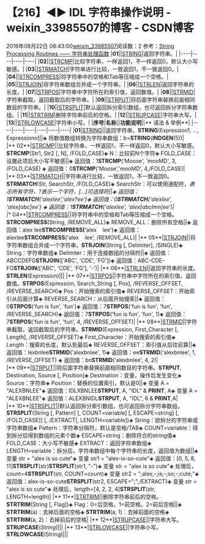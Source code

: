# 【216】◀▶ IDL 字符串操作说明 - weixin_33985507的博客 - CSDN博客
2016年08月22日 08:43:00[weixin_33985507](https://me.csdn.net/weixin_33985507)阅读数：2
参考：[String Processing Routines —— 字符串处理函数](http://www.harrisgeospatial.com/docs/routines-87.html)
|**01**||[STRING](#STRING)|返回字符串。|
|----|----|----|----|
|**02**||[STRCMP](#STRCMP)|比较字符串，一样返回1，不一样返回0，默认大小写敏感。|
|**03**||[STRMATCH](#STRMATCH)|字符串进行比较，一致返回1，不一致返回0。|
|**04**||[STRCOMPRESS](#STRCOMPRESS)|将字符串中的空格和Tab等压缩成一个空格。|
|**05**||[STRJOIN](#STRJOIN)|将字符串数组合并成一个字符串。|
|**06**||[STRLEN](#STRLEN)|返回字符串的长度。|
|**07**||[STRPOS](#STRPOS)|字符串中字符所在的索引值，返回数值。|
|**08**||[STRMID](#STRMID)|字符串截取，返回截取后的字符串。|
|**09**||[STRPUT](#STRPUT)|将后面字符串替换前面相同数目的字符串。|
|**10**||[STRSPLIT](#STRSPLIT)|默认返回拆分索引数组，也可返回拆分字符串数组。|
|**11**||[STRTRIM](#STRTRIM)|删除字符串前后的空格。|
|**12**||[STRUPCASE](#STRUPCASE)|字符串大写。|
|**13**||[STRLOWCASE](#STRLOWCASE)|字符串小写。|
|**序号**|**名称**||**功能说明**||** 语法 & 举例**|
|----|----|----|----|----|----|
|**01**|[STRING](http://www.exelisvis.com/docs/STRING.html)||返回字符串。**STRING**(Expression1, ..., Expressionn]||◈ 将数值数组转换为字符串数组：b=**STRING**(**INDGEN**(5))|
|** 02**|[](http://www.exelisvis.com/docs/file_search.html)[STRCMP](http://www.exelisvis.com/docs/strcmp.html)||比较字符串，一样返回1，不一样返回0，默认大小写敏感。**STRCMP**(Str1, Str2 [, N], /FOLD_CASE)◈ N：比较前N个字符◈ FOLD_CASE：设置此项后大小写不敏感||◈ 返回值：1**STRCMP**('Moose', 'mooMD', 3, /FOLD_CASE) ◈ 返回值：0**STRCMP**('Moose','mooMD', 4,/FOLD_CASE)|
|** 03**|[STRMATCH](http://www.harrisgeospatial.com/docs/STRMATCH.html)||字符串进行比较，一致返回1，不一致返回0。**STRMATCH**(Str, SearchStr, /FOLD_CASE)◈ SearchStr：可以使用通配符，*表示所有字符，?表示一个字符，[...]可选择符||◈ 返回值：1**STRMATCH**('alexlee','alex?ee')◈ 返回值：0**STRMATCH**('alexlee', 'alex[abc]ee') ◈ 返回值：1**STRMATCH**('alexlee', 'alex[abclmn]ee')|
|** 04**|[](http://www.exelisvis.com/docs/FILE_COPY.html)[STRCOMPRESS](http://www.exelisvis.com/docs/strcompress.html)||将字符串中的空格和Tab等压缩成一个空格。**STRCOMPRESS**(String, /REMOVE_ALL)◈ REMOVE_ALL：删除所有空格||◈ 返回值：alex lee**STRCOMPRESS(**'alex    lee')◈ 返回值：alexlee**STRCOMPRESS**('alex    lee', /REMOVE_ALL)|
|** 05**|[](http://www.exelisvis.com/docs/file_delete.html)[STRJOIN](http://www.exelisvis.com/docs/strjoin.html)||将字符串数组合并成一个字符串。**STRJOIN**(String [, Delimiter], /SINGLE)◈ String：字符串数组◈ Delimiter：用于连接数组的分隔符||◈ 返回值：ABCCDEFG**STRJOIN**(['ABC', 'CDE', 'FG'])◈ 返回值：ABC-CDE-FG**STRJOIN**(['ABC', 'CDE', 'FG'], '-')|
|** 06**|[STRLEN](http://www.exelisvis.com/docs/strlen.html)||返回字符串的长度。**STRLEN**(Expression)|||
|** 07**|[STRPOS](http://www.exelisvis.com/docs/strpos.html)||字符串中字符所在的索引值，返回数值。**STRPOS**(Expression, Search_String [, Pos], /REVERSE_OFFSET, /REVERSE_SEARCH)◈ Pos：开始搜索的索引值◈ REVERSE_OFFSET：开始索引从后面计算◈ REVERSE_SEARCH：从后面开始搜索||◈ 返回值：0**STRPOS**('fun is fun', 'fun')◈ 返回值：7**STRPOS**('fun is fun', 'fun', /REVERSE_SEARCH)◈ 返回值：7**STRPOS**('fun is fun', 'fun', 1)◈ 返回值：7**STRPOS**('fun is fun', 'fun', 4, /REVERSE_OFFSET)|
|** 08**|[STRMID](http://www.exelisvis.com/docs/strmid.html)||字符串截取，返回截取后的字符串。**STRMID**(Expression, First_Character [, Length], /REVERSE_OFFSET)◈ First_Character：开始搜索的索引值◈ Length：搜索的长度，默认到最后◈ REVERSE_OFFSET：索引值从后往前算||◈ 返回值：lexbnlee**STRMID**('alexbnlee', 1)◈ 返回值：ee**STRMID**('alexbnlee', 1, /REVERSE_OFFSET) ◈ 返回值：bn**STRMID**('alexbnlee', 4, 2)|
|** 09**|[STRPUT](http://www.harrisgeospatial.com/docs/STRPUT.html)||将后面字符串替换前面相同数目的字符串。**STRPUT**, Destination, Source [, Position]◈ Destination：变量，操作后发生变化◈ Source：字符串◈ Position：替换的位置索引，默认是0||◈ 变量 A = "ALEXBNLEE"◈ 返回值：IDLXBNLEE**STRPUT**, A, "IDL" & **PRINT**, A◈ 变量 A = "ALEXBNLEE"◈ 返回值：ALEXBNIDL**STRPUT**, A, "IDL", 6 & **PRINT**,A|
|** 10**|[STRSPLIT](http://www.exelisvis.com/docs/strsplit.html)||默认返回拆分索引数组，也可返回拆分字符串数组。**STRSPLIT**(String [, Pattern] [, COUNT=variable] [, ESCAPE=string] [, /FOLD_CASE]] [, /EXTRACT|, LENGTH=variable])◈ String：欲拆分的字符串或字符串数组◈ Pattern：字符串分隔符，默认是空格/TAB◈ COUNT=variable：得到拆分后得到数组的元素个数◈ ESCAPE=string：删除符合的string值◈ FOLD_CASE：大小写不敏感◈ EXTRACT：返回字符串数组◈ LENGTH=variable：拆分后，字符串数组中每个字符串的长度，返回值为数组||◈ 变量 str = "alex is so cute"◈ 变量 str1 = "alex-is-so-cute"◈ 返回值：[0, 5, 8, 11]**STRSPLIT**(str)**STRSPLIT**(str1, "-")◈ 变量 str = "alex is so cute"◈ 处理后，count=4**STRSPLIT**(str, COUNT=count)◈ 变量 str2 = ";alex;-;is;-;so;-;cute;"◈ 返回值：alex-is-so-cute**STRSPLIT**(str2, ESCAPE=";",/EXTRACT)◈ 变量 str = "alex is so cute"◈ 处理后，length=[4, 2, 2, 4]**STRSPLIT**(str, LENGTH=length)|
|** 11**|[STRTRIM](http://www.exelisvis.com/docs/strtrim.html)||删除字符串前后的空格。**STRTRIM**(String [, Flag])◈ Flag：0=后空格，1=前空格，2=前后空格||◈ **STRTRIM**(a)：去掉后面的空格◈ **STRTRIM**(a, 1)：去掉前面的空格◈ **STRTRIM**(a, 2)：去掉前后的空格|
|** 12**|[STRUPCASE](http://www.exelisvis.com/docs/strupcase.html)||字符串大写。**STRUPCASE**(*String*)|||
|** 13**|[STRLOWCASE](http://www.exelisvis.com/docs/STRLOWCASE.html)||字符串小写。**STRLOWCASE**(String)|||
